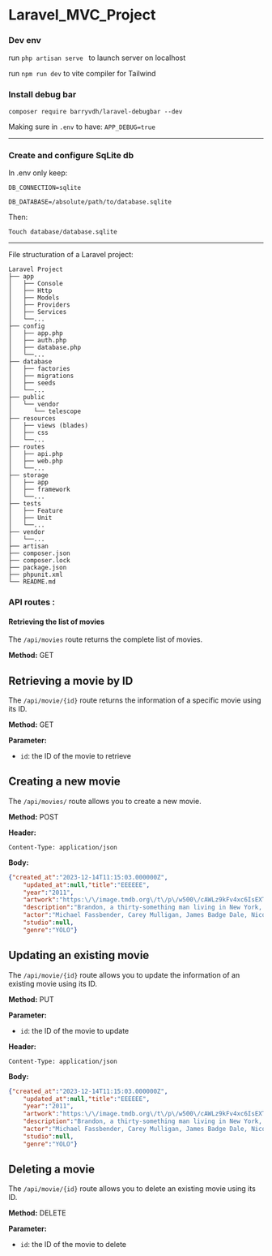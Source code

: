 
# Laravel_MVC_Project

### Dev env

run `php artisan serve
` to launch server on localhost

run `npm run dev` to vite compiler for Tailwind 


### Install debug bar

`
composer require barryvdh/laravel-debugbar --dev
`

Making sure in `.env` to have: `APP_DEBUG=true
`

------

### Create and configure SqLite db

In .env only keep:

`DB_CONNECTION=sqlite
`

`DB_DATABASE=/absolute/path/to/database.sqlite
`

Then:

`Touch database/database.sqlite`

-----

File structuration of a Laravel project: 

```
Laravel Project
├── app
│   ├── Console
│   ├── Http
│   ├── Models
│   ├── Providers
│   ├── Services
│   └──...
├── config
│   ├── app.php
│   ├── auth.php
│   ├── database.php
│   └──...
├── database
│   ├── factories
│   ├── migrations
│   ├── seeds
│   └──...
├── public
│   └── vendor
│      └── telescope
├── resources
│   ├── views (blades)
│   ├── css
│   └──...
├── routes
│   ├── api.php
│   ├── web.php
│   └──...
├── storage
│   ├── app
│   ├── framework
│   └──...
├── tests
│   ├── Feature
│   ├── Unit
│   └──...
├── vendor
│   └──...
├── artisan
├── composer.json
├── composer.lock
├── package.json
├── phpunit.xml
└── README.md
```

### API routes :

#### Retrieving the list of movies

The `/api/movies` route returns the complete list of movies.

**Method:** GET

## Retrieving a movie by ID

The `/api/movie/{id}` route returns the information of a specific movie using its ID.

**Method:** GET

**Parameter:**

- `id`: the ID of the movie to retrieve

## Creating a new movie

The `/api/movies/` route allows you to create a new movie.

**Method:** POST

**Header:**

```
Content-Type: application/json
```

**Body:**

```json
{"created_at":"2023-12-14T11:15:03.000000Z",
    "updated_at":null,"title":"EEEEEE",
    "year":"2011",
    "artwork":"https:\/\/image.tmdb.org\/t\/p\/w500\/cAWLz9kFv4xc6IsEXTj2DrcqD55.jpg",
    "description":"Brandon, a thirty-something man living in New York, eludes intimacy with women but feeds his deepest desires with a compulsive addiction to sex. When his younger sister temporarily moves into his apartment, stirring up bitter memories of their shared painful past, Brandon's life, like his fragile mind, gets out of control.",
    "actor":"Michael Fassbender, Carey Mulligan, James Badge Dale, Nicole Beharie, Lucy Walters",
    "studio":null,
    "genre":"YOLO"}
```

## Updating an existing movie

The `/api/movie/{id}` route allows you to update the information of an existing movie using its ID.

**Method:** PUT

**Parameter:**

- `id`: the ID of the movie to update

**Header:**

```
Content-Type: application/json
```

**Body:**

```json
{"created_at":"2023-12-14T11:15:03.000000Z",
    "updated_at":null,"title":"EEEEEE",
    "year":"2011",
    "artwork":"https:\/\/image.tmdb.org\/t\/p\/w500\/cAWLz9kFv4xc6IsEXTj2DrcqD55.jpg",
    "description":"Brandon, a thirty-something man living in New York, eludes intimacy with women but feeds his deepest desires with a compulsive addiction to sex. When his younger sister temporarily moves into his apartment, stirring up bitter memories of their shared painful past, Brandon's life, like his fragile mind, gets out of control.",
    "actor":"Michael Fassbender, Carey Mulligan, James Badge Dale, Nicole Beharie, Lucy Walters",
    "studio":null,
    "genre":"YOLO"}
```

## Deleting a movie

The `/api/movie/{id}` route allows you to delete an existing movie using its ID.

**Method:** DELETE

**Parameter:**

- `id`: the ID of the movie to delete


